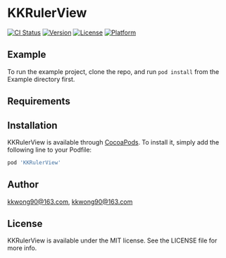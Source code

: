 # KKRulerView

[![CI Status](https://img.shields.io/travis/kkwong90@163.com/KKRulerView.svg?style=flat)](https://travis-ci.org/kkwong90@163.com/KKRulerView)
[![Version](https://img.shields.io/cocoapods/v/KKRulerView.svg?style=flat)](https://cocoapods.org/pods/KKRulerView)
[![License](https://img.shields.io/cocoapods/l/KKRulerView.svg?style=flat)](https://cocoapods.org/pods/KKRulerView)
[![Platform](https://img.shields.io/cocoapods/p/KKRulerView.svg?style=flat)](https://cocoapods.org/pods/KKRulerView)

## Example

To run the example project, clone the repo, and run `pod install` from the Example directory first.

## Requirements

## Installation

KKRulerView is available through [CocoaPods](https://cocoapods.org). To install
it, simply add the following line to your Podfile:

```ruby
pod 'KKRulerView'
```

## Author

kkwong90@163.com, kkwong90@163.com

## License

KKRulerView is available under the MIT license. See the LICENSE file for more info.
